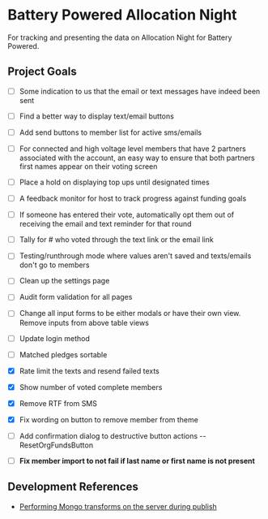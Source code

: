 # Battery Powered Allocation Night

For tracking and presenting the data on Allocation Night for Battery Powered.

## Project Goals

- [ ] Some indication to us that the email or text messages have indeed been sent

- [ ] Find a better way to display text/email buttons

- [ ] Add send buttons to member list for active sms/emails

- [ ] For connected and high voltage level members that have 2 partners associated with the account, an easy way to ensure that both partners first names appear on their voting screen

- [ ] Place a hold on displaying top ups until designated times

- [ ] A feedback monitor for host to track progress against funding goals

- [ ] If someone has entered their vote, automatically opt them out of receiving the email and text reminder for that round

- [ ] Tally for # who voted through the text link or the email link

- [ ] Testing/runthrough mode where values aren't saved and texts/emails don't go to members

- [ ] Clean up the settings page

- [ ] Audit form validation for all pages

- [ ] Change all input forms to be either modals or have their own view. Remove inputs from above table views

- [ ] Update login method

- [ ] Matched pledges sortable

- [x] Rate limit the texts and resend failed texts

- [x] Show number of voted complete members

- [x] Remove RTF from SMS

- [x] Fix wording on button to remove member from theme

- [ ] Add confirmation dialog to destructive button actions
  -- ResetOrgFundsButton

- [ ] **Fix member import to not fail if last name or first name is not present**

## Development References

- [Performing Mongo transforms on the server during publish](https://stackoverflow.com/questions/18093560/meteor-collection-transform-is-it-done-on-the-server-or-on-the-client-or-it-de/28389143)
